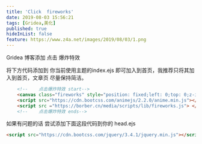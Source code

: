 ```yaml
---
title: 'Click  fireworks'
date: 2019-08-03 15:56:21
tags: [Gridea,美化]
published: true
hideInList: false
feature: https://www.z4a.net/images/2019/08/03/1.png
---
```

Gridea 博客添加 点击 爆炸特效


<!-- more -->


将下方代码添加到 你当前使用主题的index.ejs 即可加入到首页，我推荐只将其加入到首页，文章页 尽量保持简洁。

```HTML
    <!--    点击爆炸特效 start-->
    <canvas class="fireworks" style="position: fixed;left: 0;top: 0;z-index: 1; pointer-events: none;" ></canvas>
    <script src="https://cdn.bootcss.com/animejs/2.2.0/anime.min.js"></script>
    <script src ="https://borber.cn/media/scripts/lib/fireworks.js"> </script>
    <!--    点击爆炸特效 ends-->

```

如果有问题的话 尝试添加下面这段代码到你的 head.ejs 

```html
<script src="https://cdn.bootcss.com/jquery/3.4.1/jquery.min.js"></script>

```

